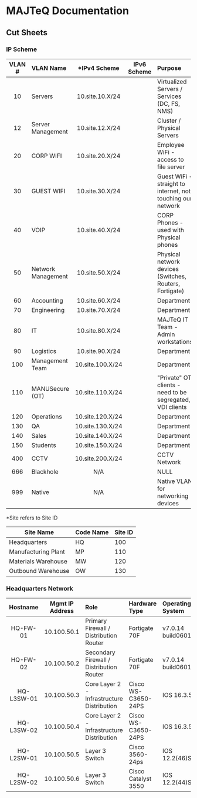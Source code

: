 # MAJTeQ Documentation

## Cut Sheets

### IP Scheme

| VLAN # | VLAN Name          |   *IPv4 Scheme   | IPv6 Scheme | Purpose                                                     |
| :----: | :----------------- | :--------------: | ----------- | :---------------------------------------------------------- |
|   10   | Servers            | 10.site.10.X/24  |             | Virtualized Servers / Services (DC, FS, NMS)                |
|   12   | Server Management  | 10.site.12.X/24  |             | Cluster / Physical Servers                                  |
|   20   | CORP WIFI          | 10.site.20.X/24  |             | Employee WiFi - access to file server                       |
|   30   | GUEST WIFI         | 10.site.30.X/24  |             | Guest WiFi - straight to internet, not touching our network |
|   40   | VOIP               | 10.site.40.X/24  |             | CORP Phones - used with Physical phones                     |
|   50   | Network Management | 10.site.50.X/24  |             | Physical network devices (Switches, Routers, Fortigate)     |
|   60   | Accounting         | 10.site.60.X/24  |             | Department                                                  |
|   70   | Engineering        | 10.site.70.X/24  |             | Department                                                  |
|   80   | IT                 | 10.site.80.X/24  |             | MAJTeQ IT Team - Admin workstations                         |
|   90   | Logistics          | 10.site.90.X/24  |             | Department                                                  |
|  100   | Management Team    | 10.site.100.X/24 |             | Department                                                  |
|  110   | MANUSecure (OT)    | 10.site.110.X/24 |             | "Private" OT clients - need to be segregated, VDI clients   |
|  120   | Operations         | 10.site.120.X/24 |             | Department                                                  |
|  130   | QA                 | 10.site.130.X/24 |             | Department                                                  |
|  140   | Sales              | 10.site.140.X/24 |             | Department                                                  |
|  150   | Students           | 10.site.150.X/24 |             | Department                                                  |
|  400   | CCTV               | 10.site.200.X/24 |             | CCTV Network                                                |
|  666   | Blackhole          |       N/A        |             | NULL                                                        |
|  999   | Native             |       N/A        |             | Native VLAN for networking devices                          |

*Site refers to Site ID 

| Site Name           | Code Name | Site ID |
| ------------------- | --------- | ------- |
| Headquarters        | HQ        | 100     |
| Manufacturing Plant | MP        | 110     |
| Materials Warehouse | MW        | 120     |
| Outbound Warehouse  | OW        | 130     |

### Headquarters Network

|  Hostname  | Mgmt IP Address | Role                                       | Hardware Type       | Operating System  | Notes                     |
| :--------: | :-------------: | :----------------------------------------- | :------------------ | :---------------- | :------------------------ |
|  HQ-FW-01  |   10.100.50.1   | Primary Firewall / Distribution Router     | Fortigate 70F       | v7.0.14 build0601 | Active High Availability  |
|  HQ-FW-02  |   10.100.50.2   | Secondary Firewall / Distribution Router   | Fortigate 70F       | v7.0.14 build0601 | Passive High Availability |
| HQ-L3SW-01 |   10.100.50.3   | Core Layer 2 - Infrastructure Distribution | Cisco WS-C3650-24PS | IOS 16.3.5b       |                           |
| HQ-L3SW-02 |   10.100.50.4   | Core Layer 2 - Infrastructure Distribution | Cisco WS-C3650-24PS | IOS 16.3.5b       |                           |
| HQ-L2SW-01 |   10.100.50.5   | Layer 3 Switch                             | Cisco 3560-24ps     | IOS 12.2(46)SE    |                           |
| HQ-L2SW-02 |   10.100.50.6   | Layer 3 Switch                             | Cisco Catalyst 3550 | IOS 12.2(44)SE3   |                           |

